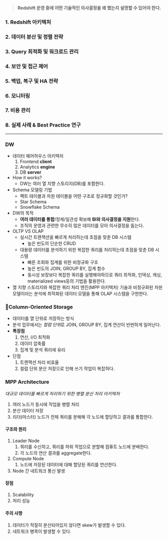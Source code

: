 > **Redshift 운영 중에 어떤 기술적인 의사결정을 왜 했는지 설명할 수 있어야 한다.**

### 1. Redshift 아키텍처
### 2. 데이터 분산 및 정렬 전략
### 3. Query 최적화 및 워크로드 관리
### 4. 보안 및 접근 제어
### 5. 백업, 복구 및 HA 전략
### 6. 모니터링
### 7. 비용 관리
### 8. 실제 사례 & Best Practice 연구 
---
### DW
- 데이터 웨어하우스 아키텍처
	1. Frontend **client**
	2. Analytics **engine**
	3. DB **server**
 - How it works?
	 - DW는 여러 열 지향 스토리지(DB)를 포함한다.
- Schema 모델링 기법
	- 팩트 테이블과 차원 테이블을 어떤 구조로 정규화할 것인가?
	- Star Schema
	- Snowflake Schema
- DW의 목적
	- **여러 데이터를 통합**/정제/일관성 확보해 **BI와 의사결정을 지원**한다.
	- 조직의 운영과 관련한 무수히 많은 데이터를 모아 의사결정을 돕는다.
- OLTP VS OLAP
	- 실시간 트랜잭션을 빠르게 처리하는데 초점을 맞춘 DB 시스템
		- 높은 빈도의 단순한 CRUD
	- 대용량 데이터를 분석하기 위한 복잡한 쿼리를 처리하는데 초점을 맞춘 DB 시스템
		- 빠른 조회와 집계를 위한 비정규화 구조
		- 높은 빈도의 JOIN, GROUP BY, 집계 함수
		- 동시성 보장보다 복잡한 쿼리를 실행해야하므로 쿼리 최적화, 인덱싱, 캐싱, materialized views등의 기법을 활용한다.
- 열 지향 스토리지와 복잡한 쿼리 처리 엔진(MPP 아키텍처) 기술과 비정규화된 차원 모델이라는 분석에 최적화된 데이터 모델을 통해 OLAP 시스템을 구현한다.
### Column-Oriented Storage
- 데이터를 열 단위로 저장하는 방식
- 분석 업무에서는 *컬럼 단위*로 JOIN, GROUP BY, 집계 연산이 빈번하게 일어난다.
- **특장점**
	1. 연산, I/O 최적화
	2. 데이터 압축률
	3. 집계 및 분석 쿼리에 유리
- 단점
	1. 트랜잭션 처리 비효율
	2. 컬럼 단위 분산 저장으로 인해 쓰기 작업이 복잡하다.
### MPP Architecture
*대규모 데이터를 빠르게 처리하기 위한 병렬 분산 처리 아키텍처*
1. 여러 노드가 동시에 작업을 병렬 처리
2. 분산 데이터 저장
3. 리더(마스터) 노드가 전체 쿼리를 분해해 각 노드에 할당하고 결과를 통합한다.
#### 구조와 원리
1. Leader Node
	1. 쿼리를 수신하고, 쿼리를 하위 작업으로 분할해 컴퓨트 노드에 분배한다.
	2. 각 노드의 연산 결과를 aggregate한다.
2. Compute Node
	1. 노드에 저장된 데이터에 대해 할당된 쿼리를 연산한다.
3. Node 간 네트워크 통신 발생
#### 장점
1. Scalability
2. 처리 성능
#### 주의 사항
1. 데이터가 적절히 분산되어있지 않다면 skew가 발생할 수 있다.
2. 네트워크 병목이 발생할 수 있다.